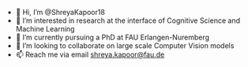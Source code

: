 - 👋 Hi, I’m @ShreyaKapoor18
- 👀 I’m interested in research at the interface of Cognitive Science and Machine Learning
- 🌱 I’m currently pursuing a PhD at FAU Erlangen-Nuremberg
- 💞️ I’m looking to collaborate on large scale Computer Vision models
- 📫 Reach me via email [shreya.kapoor@fau.de](mailto:shreya.kapoor@fau.de)

<!---
ShreyaKapoor18/ShreyaKapoor18 is a ✨ special ✨ repository because its `README.md` (this file) appears on your GitHub profile.
You can click the Preview link to take a look at your changes.
--->
